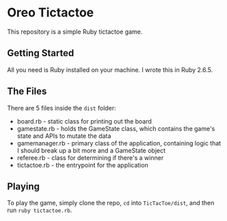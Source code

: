 # Oreo Tictactoe

This repository is a simple Ruby tictactoe game.

## Getting Started

All you need is Ruby installed on your machine. I wrote this in Ruby 2.6.5.

## The Files

There are 5 files inside the `dist` folder:

* board.rb - static class for printing out the board
* gamestate.rb - holds the GameState class, which contains the game's state and APIs to mutate the data
* gamemanager.rb - primary class of the application, containing logic that I should break up a bit more and a GameState object
* referee.rb - class for determining if there's a winner
* tictactoe.rb - the entrypoint for the application

## Playing

To play the game, simply clone the repo, `cd` into `TicTacToe/dist`, and then run `ruby tictactoe.rb`.